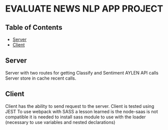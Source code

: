 # EVALUATE NEWS NLP APP PROJECT

## Table of Contents

* [Server](#Server)
* [Client](#Client)


## Server

Server with two routes for getting Classify and Sentiment AYLEN API calls
Server store in cache recent calls.

## Client
Client has the ability to send request to the server.
Client is tested using JEST
To use webpack with SASS a lesson learned is the node-saas is not compatible it is needed to install sass module to use with the loader (necessary to use variables and nested declarations)


